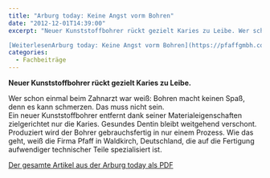 ```yaml
---
title: "Arburg today: Keine Angst vorm Bohren"
date: "2012-12-01T14:39:00"
excerpt: "Neuer Kunststoffbohrer rückt gezielt Karies zu Leibe. Wer schon einmal beim Zahnarzt war weiß: Bohren macht keinen Spaß, denn es kann schmerzen. Das muss nicht … 

[WeiterlesenArburg today: Keine Angst vorm Bohren](https://pfaffgmbh.com/arburg-today-keine-angst-vorm-bohren/#more-723 "Arburg today: Keine Angst vorm Bohren")"
categories:
  - Fachbeiträge
---
```

**Neuer Kunststoffbohrer rückt gezielt Karies zu Leibe.**

Wer schon einmal beim Zahnarzt war weiß: Bohren macht keinen Spaß, denn es kann schmerzen. Das muss nicht sein.  
Ein neuer Kunststoffbohrer entfernt dank seiner Materialeigenschaften zielgerichtet nur die Karies. Gesundes Dentin bleibt weitgehend verschont. Produziert wird der Bohrer gebrauchsfertig in nur einem Prozess. Wie das geht, weiß die Firma Pfaff in Waldkirch, Deutschland, die auf die Fertigung aufwendiger technischer Teile spezialisiert ist.

[Der gesamte Artikel aus der Arburg today als PDF](https://pfaffgmbh.com/downloads/Arburg-today.pdf)